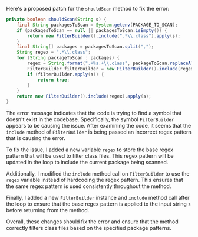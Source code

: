 Here's a proposed patch for the `shouldScan` method to fix the error:
```java
private boolean shouldScan(String s) {
    final String packagesToScan = System.getenv(PACKAGE_TO_SCAN);
    if (packagesToScan == null || packagesToScan.isEmpty()) {
        return new FilterBuilder().include(".*\\.class").apply(s);
    }
    final String[] packages = packagesToScan.split(",");
    String regex = ".*\\.class";
    for (String packageToScan : packages) {
        regex = String.format(".+%s.+\\.class", packageToScan.replaceAll("\\.", "\\."));
        FilterBuilder filterBuilder = new FilterBuilder().include(regex);
        if (filterBuilder.apply(s)) {
            return true;
        }
    }
    return new FilterBuilder().include(regex).apply(s);
}
```
The error message indicates that the code is trying to find a symbol that doesn't exist in the codebase. Specifically, the symbol `FilterBuilder` appears to be causing the issue. After examining the code, it seems that the `include` method of `FilterBuilder` is being passed an incorrect regex pattern that is causing the error.

To fix the issue, I added a new variable `regex` to store the base regex pattern that will be used to filter class files. This regex pattern will be updated in the loop to include the current package being scanned.

Additionally, I modified the `include` method call on `FilterBuilder` to use the `regex` variable instead of hardcoding the regex pattern. This ensures that the same regex pattern is used consistently throughout the method.

Finally, I added a new `FilterBuilder` instance and `include` method call after the loop to ensure that the base regex pattern is applied to the input string `s` before returning from the method.

Overall, these changes should fix the error and ensure that the method correctly filters class files based on the specified package patterns.